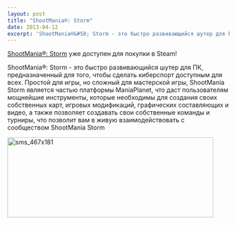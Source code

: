 ```yaml
---
layout: post
title: "ShootMania®: Storm"
date: 2013-04-12
excerpt: 'ShootMania®&#58; Storm - это быстро развивающийся шутер для ПК, предназначенный для того, чтобы сделать киберспорт доступным для всех. Простой для игры, но сложный для мастерской игры, ShootMania Storm является частью платформы ManiaPlanet, что даст пользователям мощнейшие инструменты, которые необходимы для создания своих собственных карт, игровых модификаций, графических составляющих и видео, а также позволяет создавать свои собственные команды и турниры, что позволит вам в живую взаимодействовать с сообществом ShootMania Storm'
---
```


<a href="http://store.steampowered.com/app/229870/" target="_blank">ShootMania®: Storm</a> уже доступен для покупки в Steam!

ShootMania®: Storm - это быстро развивающийся шутер для ПК, предназначенный для того, чтобы сделать киберспорт доступным для всех. Простой для игры, но сложный для мастерской игры, ShootMania Storm является частью платформы ManiaPlanet, что даст пользователям мощнейшие инструменты, которые необходимы для создания своих собственных карт, игровых модификаций, графических составляющих и видео, а также позволяет создавать свои собственные команды и турниры, что позволит вам в живую взаимодействовать с сообществом ShootMania Storm

<a href="http://store.steampowered.com/app/229870/" target="_blank"><img class="aligncenter size-full wp-image-1971" alt="sms_467x181" src="http://gamersoul.ru/wp-content/uploads/2013/04/sms_467x181.jpg" width="467" height="181" /></a>